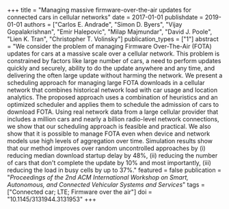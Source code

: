 +++
title = "Managing massive firmware-over-the-air updates for connected cars in cellular networks"
date = 2017-01-01
publishdate = 2019-01-01
authors = ["Carlos E. Andrade", "Simon D. Byers", "Vijay Gopalakrishnan", "Emir Halepovic", "Milap Majmundar", "David J. Poole", "Lien K. Tran", "Christopher T. Volinsky"]
publication_types = ["1"]
abstract = "We consider the problem of managing Firmware Over-The-Air (FOTA) updates for cars at a massive scale over a cellular network. This problem is constrained by factors like large number of cars, a need to perform updates quickly and securely, ability to do the update anywhere and any time, and delivering the often large update without harming the network. We present a scheduling approach for managing large FOTA downloads in a cellular network that combines historical network load with car usage and location analytics. The proposed approach uses a combination of heuristics and an optimized scheduler and applies them to schedule the admission of cars to download FOTA. Using real network data from a large cellular provider that includes a million cars and nearly a billion radio-level network connections, we show that our scheduling approach is feasible and practical. We also show that it is possible to manage FOTA even when device and network models use high levels of aggregation over time. Simulation results show that our method improves over random uncontrolled approaches by (i) reducing median download startup delay by 48%, (ii) reducing the number of cars that don't complete the update by 10% and most importantly, (iii) reducing the load in busy cells by up to 37%."
featured = false
publication = "*Proceedings of the 2nd ACM International Workshop on Smart, Autonomous, and Connected Vehicular Systems and Services*"
tags = ["Connected car; LTE; Firmware over the air"]
doi = "10.1145/3131944.3131953"
+++

